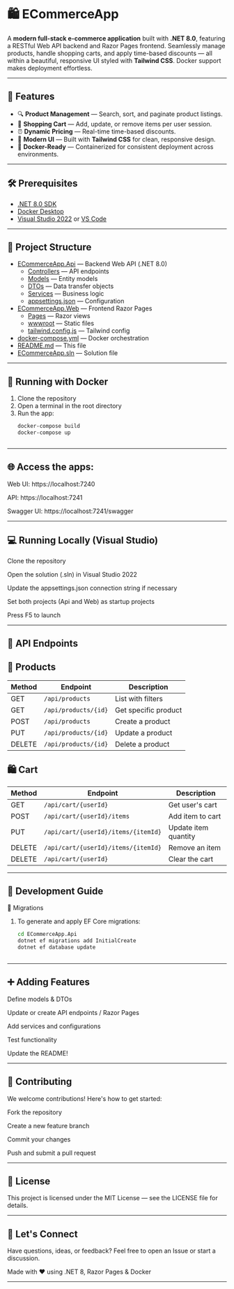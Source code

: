 # 🛍️ ECommerceApp

A **modern full-stack e-commerce application** built with **.NET 8.0**, featuring a RESTful Web API backend and Razor Pages frontend. Seamlessly manage products, handle shopping carts, and apply time-based discounts — all within a beautiful, responsive UI styled with **Tailwind CSS**. Docker support makes deployment effortless.


---

## 🚀 Features

- 🔍 **Product Management** — Search, sort, and paginate product listings.
- 🛒 **Shopping Cart** — Add, update, or remove items per user session.
- ⏰ **Dynamic Pricing** — Real-time time-based discounts.
- 🎨 **Modern UI** — Built with **Tailwind CSS** for clean, responsive design.
- 🐳 **Docker-Ready** — Containerized for consistent deployment across environments.

---

## 🛠️ Prerequisites

- [.NET 8.0 SDK](https://dotnet.microsoft.com/download)
- [Docker Desktop](https://www.docker.com/products/docker-desktop/)
- [Visual Studio 2022](https://visualstudio.microsoft.com/) or [VS Code](https://code.visualstudio.com/)

---

## 📁 Project Structure

- [ECommerceApp.Api](./ECommerceApp.Api) — Backend Web API (.NET 8.0)
  - [Controllers](./ECommerceApp.Api/Controllers) — API endpoints
  - [Models](./ECommerceApp.Api/Models) — Entity models
  - [DTOs](./ECommerceApp.Api/DTOs) — Data transfer objects
  - [Services](./ECommerceApp.Api/Services) — Business logic
  - [appsettings.json](./ECommerceApp.Api/appsettings.json) — Configuration
- [ECommerceApp.Web](./ECommerceApp.Web) — Frontend Razor Pages
  - [Pages](./ECommerceApp.Web/Pages) — Razor views
  - [wwwroot](./ECommerceApp.Web/wwwroot) — Static files
  - [tailwind.config.js](./ECommerceApp.Web/tailwind.config.js) — Tailwind config
- [docker-compose.yml](./docker-compose.yml) — Docker orchestration
- [README.md](./README.md) — This file
- [ECommerceApp.sln](./ECommerceApp.sln) — Solution file





---

## 🐳 Running with Docker

1. Clone the repository  
2. Open a terminal in the root directory  
3. Run the app:
   ```bash
   docker-compose build
   docker-compose up



---

## 🌐 Access the apps:

Web UI: https://localhost:7240

API: https://localhost:7241

Swagger UI: https://localhost:7241/swagger

---

## 💻 Running Locally (Visual Studio)
Clone the repository

Open the solution (.sln) in Visual Studio 2022

Update the appsettings.json connection string if necessary

Set both projects (Api and Web) as startup projects

Press F5 to launch

---

## 📡 API Endpoints

## 🧾 Products
<div align="center">


| Method | Endpoint                    | Description          |
|--------|-----------------------------|----------------------|
| GET    | `/api/products`             | List with filters    |
| GET    | `/api/products/{id}`        | Get specific product |
| POST   | `/api/products`             | Create a product     |
| PUT    | `/api/products/{id}`        | Update a product     |
| DELETE | `/api/products/{id}`        | Delete a product     |
</div>

## 🛍️ Cart
<div align="center">


| Method | Endpoint                                  | Description          |
|--------|-------------------------------------------|----------------------|
| GET    | `/api/cart/{userId}`                      | Get user's cart      |
| POST   | `/api/cart/{userId}/items`                | Add item to cart     |
| PUT    | `/api/cart/{userId}/items/{itemId}`       | Update item quantity |
| DELETE | `/api/cart/{userId}/items/{itemId}`       | Remove an item       |
| DELETE | `/api/cart/{userId}`                      | Clear the cart       |
</div>

---

## 🔧 Development Guide
🔄 Migrations
1. To generate and apply EF Core migrations:
   ```bash
   cd ECommerceApp.Api
   dotnet ef migrations add InitialCreate
   dotnet ef database update
    
---

## ➕ Adding Features
Define models & DTOs

Update or create API endpoints / Razor Pages

Add services and configurations

Test functionality

Update the README!

---

## 🤝 Contributing
We welcome contributions! Here's how to get started:

Fork the repository

Create a new feature branch

Commit your changes

Push and submit a pull request

---

## 📄 License
This project is licensed under the MIT License — see the LICENSE file for details.

---

## 💬 Let's Connect
Have questions, ideas, or feedback? Feel free to open an Issue or start a discussion.

Made with ❤️ using .NET 8, Razor Pages & Docker

---
